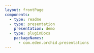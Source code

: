 ```yaml
---
layout: frontPage
components:
  - type: readme
  - type: presentation
    presentation: demo
  - type: pluginDocs
    packageNames: 
      - com.eden.orchid.presentations
---
```

